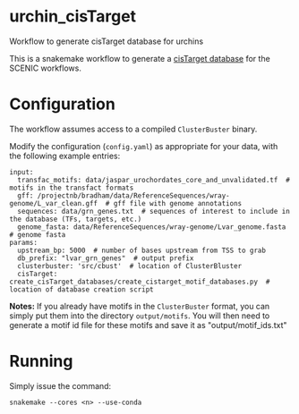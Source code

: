 # urchin_cisTarget
Workflow to generate cisTarget database for urchins

This is a snakemake workflow to generate a [cisTarget database](https://github.com/aertslab/create_cisTarget_databases) for the SCENIC workflows.
# Configuration

The workflow assumes access to a compiled `ClusterBuster` binary.

Modify the configuration (`config.yaml`) as appropriate for your data, with the following example entries:

```{yaml}
input:
  transfac_motifs: data/jaspar_urochordates_core_and_unvalidated.tf  # motifs in the transfact formats
  gff: /projectnb/bradham/data/ReferenceSequences/wray-genome/L_var_clean.gff  # gff file with genome annotations
  sequences: data/grn_genes.txt  # sequences of interest to include in the database (TFs, targets, etc.)
  genome_fasta: data/ReferenceSequences/wray-genome/Lvar_genome.fasta  # genome fasta
params:
  upstream_bp: 5000  # number of bases upstream from TSS to grab
  db_prefix: "lvar_grn_genes"  # output prefix
  clusterbuster: 'src/cbust'  # location of ClusterBluster
  cisTarget: create_cisTarget_databases/create_cistarget_motif_databases.py  # location of database creation script
```

**Notes:**
If you already have motifs in the `ClusterBuster` format, you can simply put them into the directory `output/motifs`. You will
then need to generate a motif id file for these motifs and save it as "output/motif_ids.txt"

# Running
Simply issue the command:

`snakemake --cores <n> --use-conda`
